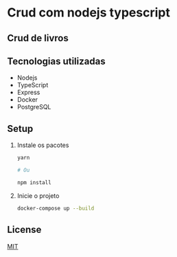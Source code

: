 # Crud com nodejs typescript

## Crud de livros

## Tecnologias utilizadas

* Nodejs
* TypeScript
* Express
* Docker
* PostgreSQL

## Setup

1. Instale os pacotes
    ```bash
    yarn

    # Ou

    npm install
    ```

2. Inicie o projeto
    ```bash
    docker-compose up --build
    ```

## License

[MIT](https://api.github.com/licenses/mit)
